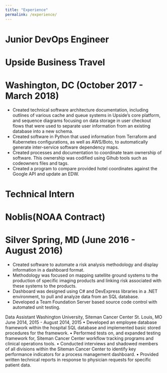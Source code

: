 ```yaml
---
title: "Experience"
permalink: /experience/
---
```


# Junior DevOps Engineer  
# Upside Business Travel                                         
# Washington, DC (October 2017 - March 2018)  
*	Created technical software architecture documentation, including outlines of various cache and queue systems in Upside’s core platform, and sequence diagrams focusing on data storage in user checkout flows that were used to separate user information from an existing database into a new schema.  
*	Created software in Python that used information from Terraform and Kubernetes configurations, as well as AWS/Boto, to automatically generate inter-service software dependency maps.  
*	Created processes and documentation to coordinate team ownership of software. This ownership was codified using Gihub tools such as codeowners files and tags.  
*	Created a program to compare provided hotel coordinates against the Google API and update an EDW.


# Technical Intern  
# Noblis(NOAA Contract)  
# Silver Spring, MD (June 2016 - August 2016)                                           
*	Created software to automate a risk analysis methodology and display information in a dashboard format.  
*	Methodology was focused on mapping satellite ground systems to the production of specific imaging products and linking risk associated with these systems to the products.  
*	Dashboard was designed using C# and DevExpress libraries in a .NET environment, to pull and analyze data from an SQL database.  
*	Developed a Team Foundation Server based source code control with automated unit testing.


Data Assistant
Washington University, Siteman Cancer Center      St. Louis, MO             June 2014, 2015 - August 2014, 2015
•	Developed an employee database framework within the hospital SQL database and implemented basic stored procedures for the framework.
•	Performed tests on, and expanded testing framework for, Siteman Cancer Center workflow tracking programs and clinical operations tools.
•	Conducted interviews and shadowed members of all divisions within the Siteman Cancer Center to identify key performance indicators for a process management dashboard.
•	Provided written technical reports in response to physician requests for specific patient data.  
